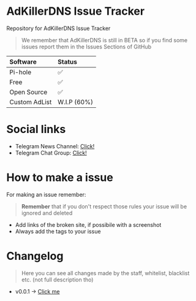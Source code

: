 # AdKillerDNS Issue Tracker
Repository for AdKillerDNS Issue Tracker

> We remember that AdKillerDNS is still in BETA so if you find some issues report them in the Issues Sections of GitHub

| Software | Status |
|:--|:--|
| Pi-hole | ✅ |
| Free | ✅ |
| Open Source | ✅ |
| Custom AdList | W.I.P (60%) |

# Social links

* Telegram News Channel: [Click!](https://t.me/akdnshub_official)
* Telegram Chat Group: [Click!](https://t.me/akdnschat_official)

# How to make a issue

For making an issue remember:
> **Remember** that if you don't respect those rules your issue will be ignored and deleted 

* Add links of the broken site, if possibile with a screenshot
* Always add the tags to your issue


# Changelog

> Here you can see all changes made by the staff, whitelist, blacklist etc. (not full description tho)

 - v0.0.1 -> [Click me](https://github.com/xAlcahest/AdKillerDNS/blob/main/Clv001.md)